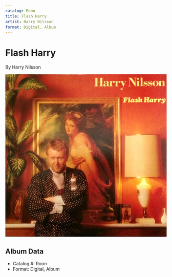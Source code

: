 ```yaml
---
catalog: Roon
title: Flash Harry
artist: Harry Nilsson
format: Digital, Album
---
```


# Flash Harry

By Harry Nilsson

![](../../assets/albumcovers/Harry_Nilsson-Flash_Harry.png)

## Album Data

- Catalog #: Roon
- Format: Digital, Album


